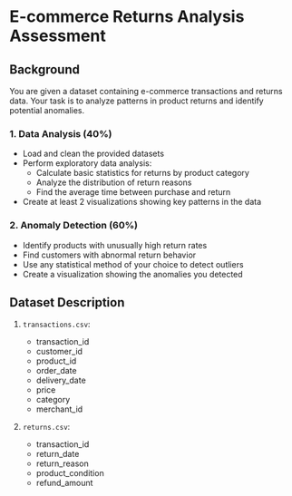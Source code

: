 # E-commerce Returns Analysis Assessment

## Background
You are given a dataset containing e-commerce transactions and returns data. Your task is to analyze patterns in product returns and identify potential anomalies.

### 1. Data Analysis (40%)
- Load and clean the provided datasets
- Perform exploratory data analysis:
  - Calculate basic statistics for returns by product category
  - Analyze the distribution of return reasons
  - Find the average time between purchase and return
- Create at least 2 visualizations showing key patterns in the data

### 2. Anomaly Detection (60%)
- Identify products with unusually high return rates
- Find customers with abnormal return behavior
- Use any statistical method of your choice to detect outliers
- Create a visualization showing the anomalies you detected


## Dataset Description

1. `transactions.csv`:
   - transaction_id
   - customer_id
   - product_id
   - order_date
   - delivery_date
   - price
   - category
   - merchant_id

2. `returns.csv`:
   - transaction_id
   - return_date
   - return_reason
   - product_condition
   - refund_amount

